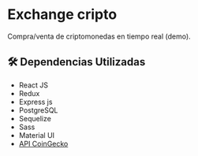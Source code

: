 # Exchange cripto
Compra/venta de criptomonedas en tiempo real (demo).

## 🛠️ Dependencias Utilizadas

* React JS
* Redux
* Express js
* PostgreSQL
* Sequelize
* Sass
* Material UI
* [API CoinGecko](https://www.coingecko.com/en/api)
